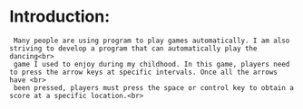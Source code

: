 # Introduction:

     Many people are using program to play games automatically. I am also striving to develop a program that can automatically play the dancing<br>
     game I used to enjoy during my childhood. In this game, players need to press the arrow keys at specific intervals. Once all the arrows have <br>
     been pressed, players must press the space or control key to obtain a score at a specific location.<br>    
